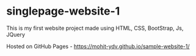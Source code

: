 # singlepage-website-1
This is my first website project made using HTML, CSS, BootStrap, Js, JQuery

Hosted on GitHub Pages - https://mohit-ydv.github.io/sample-website-1/
